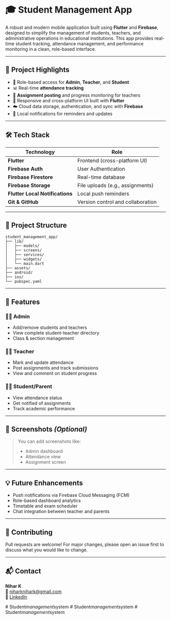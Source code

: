 # 🎓 Student Management App

A robust and modern mobile application built using **Flutter** and **Firebase**, designed to simplify the management of students, teachers, and administrative operations in educational institutions. This app provides real-time student tracking, attendance management, and performance monitoring in a clean, role-based interface.

---

## 🚀 Project Highlights

- 🔐 Role-based access for **Admin**, **Teacher**, and **Student**
- 📊 Real-time **attendance tracking**
- 📝 **Assignment posting** and progress monitoring for teachers
- 📱 Responsive and cross-platform UI built with **Flutter**
- ☁️ Cloud data storage, authentication, and sync with **Firebase**
- 🔔 Local notifications for reminders and updates

---

## 🛠️ Tech Stack

| Technology | Role |
|------------|------|
| **Flutter** | Frontend (cross-platform UI) |
| **Firebase Auth** | User Authentication |
| **Firebase Firestore** | Real-time database |
| **Firebase Storage** | File uploads (e.g., assignments) |
| **Flutter Local Notifications** | Local push reminders |
| **Git & GitHub** | Version control and collaboration |

---

## 📂 Project Structure

```
student_management_app/
├── lib/
│   ├── models/
│   ├── screens/
│   ├── services/
│   ├── widgets/
│   └── main.dart
├── assets/
├── android/
├── ios/
└── pubspec.yaml
```

---

## 🎯 Features

### 👩‍🏫 Admin
- Add/remove students and teachers
- View complete student-teacher directory
- Class & section management

### 🧑‍🏫 Teacher
- Mark and update attendance
- Post assignments and track submissions
- View and comment on student progress

### 👨‍🎓 Student/Parent
- View attendance status
- Get notified of assignments
- Track academic performance

---

## 📸 Screenshots *(Optional)*

> You can add screenshots like:
> - Admin dashboard
> - Attendance view
> - Assignment screen

---

## 💡 Future Enhancements

- Push notifications via Firebase Cloud Messaging (FCM)
- Role-based dashboard analytics
- Timetable and exam scheduler
- Chat integration between teacher and parents

---

## 🤝 Contributing

Pull requests are welcome! For major changes, please open an issue first to discuss what you would like to change.

---

## 📬 Contact

**Nihar K**  
📧 [niharknihark@gmail.com](mailto:niharknihark@gmail.com)  
🔗 [LinkedIn](https://www.linkedin.com/in/nihar-k-953655229)


#   S t u d e n t _ m a n a g e m e n t _ s y s t e m  
 #   S t u d e n t _ m a n a g e m e n t _ s y s t e m  
 #   S t u d e n t _ m a n a g e m e n t _ s y s t e m  
 
